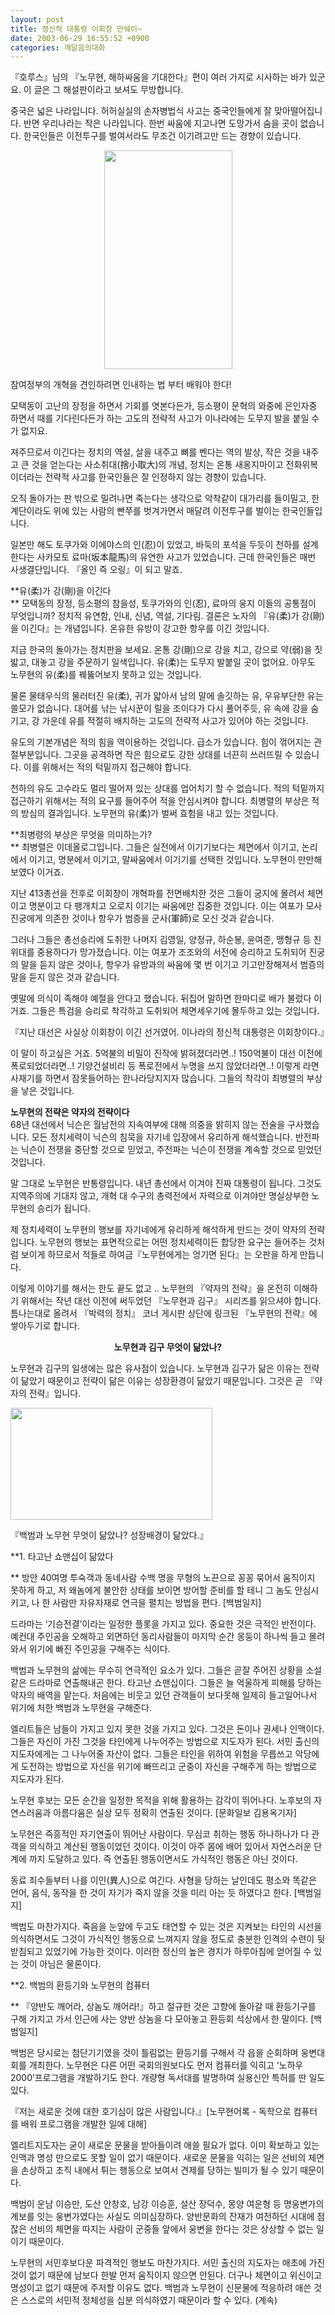```yaml
---
layout: post
title: 정신적 대통령 이회창 만쉐이~
date: 2003-06-29 16:55:52 +0900
categories: 깨달음의대화
---
```

『호루스』님의 『노무현, 해하싸움을 기대한다』편이 여러 가지로 시사하는 바가 있군요. 이 글은 그 해설판이라고 보셔도 무방합니다. 

중국은 넓은 나라입니다. 허허실실의 손자병법식 사고는 중국인들에게 잘 맞아떨어집니다. 반면 우리나라는 작은 나라입니다. 한번 싸움에 지고나면 도망가서 숨을 곳이 없습니다. 한국인들은 이전투구를 벌여서라도 무조건 이기려고만 드는 경향이 있습니다. 

<p align="center">
  <img src="http://drkimz.com/technote/board/private/upimg/1056880886.jpg" width="205" height="350" border="0" />
</p>

<p align="left">
  참여정부의 개혁을 견인하려면 인내하는 법 부터 배워야 한다!
</p>

모택동이 고난의 장정을 하면서 기회를 엿본다든가, 등소평이 문혁의 와중에 은인자중 하면서 때를 기다린다든가 하는 고도의 전략적 사고가 이나라에는 도무지 발을 붙일 수가 없지요. 

져주므로서 이긴다는 정치의 역설, 살을 내주고 뼈를 벤다는 역의 발상, 작은 것을 내주고 큰 것을 얻는다는 사소취대(捨小取大)의 개념, 정치는 온통 새옹지마이고 전화위복이더라는 전략적 사고를 한국인들은 잘 인정하지 않는 경향이 있습니다. 

오직 돌아가는 판 밖으로 밀려나면 죽는다는 생각으로 악착같이 대가리를 들이밀고, 한계단이라도 위에 있는 사람의 빤쭈를 벗겨가면서 매달려 이전투구를 벌이는 한국인들입니다. 

일본만 해도 토쿠가와 이에야스의 인(忍)이 있었고, 바둑의 포석을 두듯이 천하를 설계한다는 사카모토 료마(坂本龍馬)의 유연한 사고가 있었습니다. 근데 한국인들은 매번 사생결단입니다. 『올인 즉 오링』이 되고 말죠.

**유(柔)가 강(剛)을 이긴다  
** 모택동의 장정, 등소평의 참을성, 토쿠가와의 인(忍), 료마의 웅지 이들의 공통점이 무엇입니까? 정치적 유연함, 인내, 신념, 역설, 기다림. 결론은 노자의 『유(柔)가 강(剛)을 이긴다』는 개념입니다. 온유한 유방이 강고한 항우를 이긴 것입니다. 

지금 한국의 돌아가는 정치판을 보세요. 온통 강(剛)으로 강을 치고, 강으로 약(弱)을 짓밟고, 대놓고 강을 주문하기 일색입니다. 유(柔)는 도무지 발붙일 곳이 없어요. 아무도 노무현의 유(柔)를 꿰뚫어보지 못하고 있는 것입니다. 

물론 물태우식의 물러터진 유(柔), 귀가 얇아서 남의 말에 솔깃하는 유, 우유부단한 유는 쓸모가 없습니다. 대어를 낚는 낚시꾼이 릴을 조이다가 다시 풀어주듯, 유 속에 강을 숨기고, 강 가운데 유를 적절히 배치하는 고도의 전략적 사고가 있어야 하는 것입니다. 

유도의 기본개념은 적의 힘을 역이용하는 것입니다. 급소가 있습니다. 힘이 꺾어지는 관절부분입니다. 그곳을 공격하면 작은 힘으로도 강한 상대를 너끈히 쓰러뜨릴 수 있습니다. 이를 위해서는 적의 턱밑까지 접근해야 합니다. 

천하의 유도 고수라도 멀리 떨어져 있는 상대를 업어치기 할 수 없습니다. 적의 턱밑까지 접근하기 위해서는 적의 요구를 들어주어 적을 안심시켜야 합니다. 최병렬의 부상은 적의 방심의 결과입니다. 노무현의 유(柔)가 벌써 효험을 내고 있는 것입니다. 

**최병령의 부상은 무엇을 의미하는가?  
** 최병렬은 이데올로그입니다. 그들은 실전에서 이기기보다는 체면에서 이기고, 논리에서 이기고, 명분에서 이기고, 말싸움에서 이기기를 선택한 것입니다. 노무현이 만만해보였다 이거죠.

지난 413총선을 전후로 이회창이 개혁파를 전면배치한 것은 그들이 궁지에 몰려서 체면이고 명분이고 다 팽개치고 오로지 이기는 싸움에만 집중한 것입니다. 이는 여포가 모사 진궁에게 의존한 것이나 항우가 범증을 군사(軍師)로 모신 것과 같습니다. 

그러나 그들은 총선승리에 도취한 나머지 김영일, 양정규, 하순봉, 윤여준, 맹형규 등 친위대를 중용하다가 망가졌습니다. 이는 여포가 조조와의 서전에 승리하고 도취되어 진궁의 말을 듣지 않은 것이나, 항우가 유방과의 싸움에 몇 번 이기고 기고만장해져서 범증의 말을 듣지 않은 것과 같습니다. 

옛말에 의식이 족해야 예절을 안다고 했습니다. 뒤집어 말하면 한마디로 배가 불렀다 이거죠. 그들은 특검을 승리로 착각하고 도취되어 체면세우기에 몰두하고 있는 것입니다. 

『지난 대선은 사실상 이회창이 이긴 선거였어. 이나라의 정신적 대통령은 이회창이다.』 

이 말이 하고싶은 거죠. 5억불의 비밀이 진작에 밝혀졌더라면..! 150억불이 대선 이전에 폭로되었더라면..! 기양건설비리 등 폭로전에서 누명을 쓰지 않았더라면..! 이렇게 라면사재기를 하면서 잠못들어하는 한나라당지지자 많습니다. 그들의 착각이 최병렬의 부상을 낳은 것입니다. 

**노무현의 전략은 약자의 전략이다**  
68년 대선에서 닉슨은 월남전의 지속여부에 대해 의중을 밝히지 않는 전술을 구사했습니다. 모든 정치세력이 닉슨의 침묵을 자기네 입장에서 유리하게 해석했습니다. 반전파는 닉슨이 전쟁을 중단할 것으로 믿었고, 주전파는 닉슨이 전쟁을 계속할 것으로 믿었던 것입니다.

말 그대로 노무현은 반통령입니다. 내년 총선에서 이겨야 진짜 대통령이 됩니다. 그것도 지역주의에 기대지 않고, 개혁 대 수구의 총력전에서 자력으로 이겨야만 명실상부한 노무현의 승리가 됩니다. 

제 정치세력이 노무현의 행보를 자기네에게 유리하게 해석하게 만드는 것이 약자의 전략입니다. 노무현의 행보는 표면적으로는 어떤 정치세력이든 합당한 요구는 들어주는 것처럼 보이게 하므로서 적들로 하여금『노무현에게는 엉기면 된다』는 오판을 하게 만듭니다. 



    
        
              


이렇게 이야기를 해서는 한도 끝도 없고 .. 노무현의 『약자의 전략』을 온전히 이해하기 위해서는 작년 대선 이전에 써두었던 『노무현과 김구』 시리즈를 읽으셔야 합니다. 틈나는대로 올려서 『박력의 정치』 코너 게시판 상단에 링크된 『노무현의 전략』에 쌓아두기로 합니다. 

<p align="center">
  <b>노무현과 김구 무엇이 닮았나? </b>
</p>

노무현과 김구의 일생에는 많은 유사점이 있습니다. 노무현과 김구가 닮은 이유는 전략이 닮았기 때문이고 전략이 닮은 이유는 성장환경이 닮았기 때문입니다. 그것은 곧 『약자의 전략』입니다. 

<img src="http://drkimz.com/technote/board/private/upimg/1055214095.JPG" width="323" height="179" border="0" />

『백범과 노무현 무엇이 닮았나? 성장배경이 닮았다.』

**1. 타고난 쇼맨십이 닮았다   
  
** 방안 40여명 투숙객과 동네사람 수백 명을 무형의 노끈으로 꽁꽁 묶어서 움직이지 못하게 하고, 저 왜놈에게 불안한 상태를 보이면 방어할 준비를 할 테니 그 놈도 안심시키고, 나 한 사람만 자유자재로 연극을 펼치는 방법을 편다. [백범일지] 

드라마는 ‘기승전결’이라는 일정한 플롯을 가지고 있다. 중요한 것은 극적인 반전이다. 예컨대 주인공을 오해하고 외면하던 동리사람들이 마지막 순간 몽둥이 하나씩 들고 몰려와서 위기에 빠진 주인공을 구해주는 식이다. 

백범과 노무현의 삶에는 무수히 연극적인 요소가 있다. 그들은 곧잘 주어진 상황을 소설 같은 드라마로 연출해내곤 한다. 타고난 쇼맨십이다. 그들은 늘 억울하게 피해를 당하는 약자의 배역을 맡는다. 처음에는 비웃고 있던 관객들이 보다못해 일제히 들고일어나서 위기에 처한 백범과 노무현을 구해준다. 

엘리트들은 남들이 가지고 있지 못한 것을 가지고 있다. 그것은 돈이나 권세나 인맥이다. 그들은 자신이 가진 그것을 타인에게 나누어주는 방법으로 지도자가 된다. 서민 출신의 지도자에게는 그 나누어줄 자산이 없다. 그들은 타인을 위하여 위험을 무릅쓰고 악당에게 도전하는 방법으로 자신을 위기에 빠뜨리고 군중이 자신을 구해주게 하는 방법으로 지도자가 된다. 

노무현 후보는 모든 순간을 일정한 목적을 위해 활용하는 감각이 뛰어나다. 노후보의 자연스러움과 아름다움은 실상 모두 정확히 연출된 것이다. [문화일보 김용옥기자]

노무현은 즉흥적인 자기연출이 뛰어난 사람이다. 무심코 취하는 행동 하나하나가 다 관객을 의식하고 계산된 행동이었던 것이다. 이것이 아주 몸에 배어 있어서 자연스러운 단계에 까지 도달하고 있다. 즉 연출된 행동이면서도 가식적인 행동은 아닌 것이다. 

동료 죄수들부터 나를 이인(異人)으로 여긴다. 사형을 당하는 날인데도 평소와 똑같은 언어, 음식, 동작을 한 것이 자기가 죽지 않을 것을 미리 아는 듯 하였다고 한다. [백범일지]

백범도 마찬가지다. 죽음을 눈앞에 두고도 태연할 수 있는 것은 지켜보는 타인의 시선을 의식하면서도 그것이 가식적인 행동으로 느껴지지 않을 정도로 충분한 인격의 수련이 뒷받침되고 있었기에 가능한 것이다. 이러한 정신의 높은 경지가 하루아침에 얻어질 수 있는 것이 아님은 물론이다.

**2. 백범의 환등기와 노무현의 컴퓨터   
  
** 『양반도 깨어라, 상놈도 깨어라!』하고 절규한 것은 고향에 돌아갈 때 환등기구를 구해 가지고 가서 인근에 사는 양반 상놈을 다 모아놓고 환등회 석상에서 한 말이다. [백범일지] 

백범은 당시로는 첨단기기였을 것이 틀림없는 환등기를 구해서 각 읍을 순회하며 웅변대회를 개최한다. 노무현은 다른 어떤 국회의원보다도 먼저 컴퓨터를 익히고 ‘노하우 2000’프로그램을 개발하기도 한다. 개량형 독서대를 발명하여 실용신안 특허를 딴 일도 있다. 

『저는 새로운 것에 대한 호기심이 많은 사람입니다.』[노무현어록 - 독학으로 컴퓨터를 배워 프로그램을 개발한 일에 대해]

엘리트지도자는 굳이 새로운 문물을 받아들이려 애쓸 필요가 없다. 이미 확보하고 있는 인맥과 명성 만으로도 못할 일이 없기 때문이다. 새로운 문물을 익히는 일은 선비의 체면을 손상하고 조직 내에서 튀는 행동으로 보여서 견제를 당하는 빌미가 될 수 있기 때문이다. 

백범이 운남 이승만, 도산 안창호, 남강 이승훈, 설산 장덕수, 몽양 여운형 등 명웅변가의 계보를 잇는 웅변가였다는 사실도 의미심장하다. 양반문화의 잔재가 여전하던 시대에 점잖은 선비의 체면을 따지는 사람이 군중들 앞에서 웅변을 한다는 것은 상상할 수 없는 일이기 때문이다. 

노무현의 서민후보다운 파격적인 행보도 마찬가지다. 서민 출신의 지도자는 애초에 가진 것이 없기 때문에 남보다 한발 먼저 움직이지 않으면 안된다. 더구나 체면이고 위신이고 명성이고 없기 때문에 주저할 이유도 없다. 백범과 노무현이 신문물에 적응하려 애쓴 것은 스스로의 서민적 정체성을 십분 의식하였기 때문이라 할 수 있다. (계속)